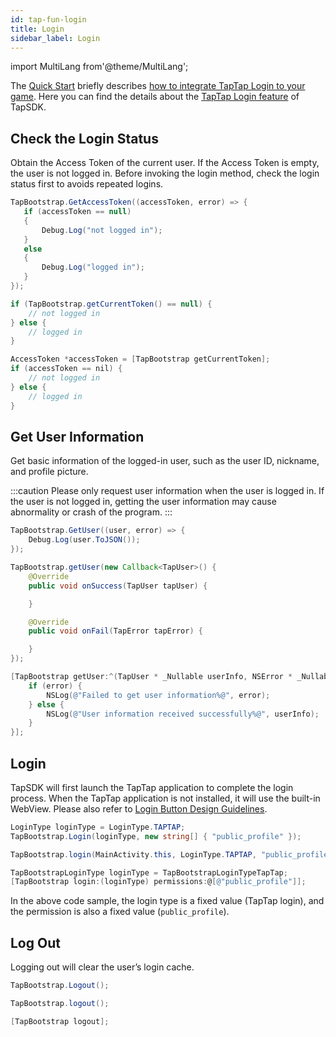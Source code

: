 ```yaml
---
id: tap-fun-login
title: Login
sidebar_label: Login
---
```


import MultiLang from'@theme/MultiLang';

The [Quick Start](/sdk) briefly describes [how to integrate TapTap Login to your game](/sdk#TapTap-登录). Here you can find the details about the [TapTap Login feature](/sdk/features/pro-login/) of TapSDK.

## Check the Login Status

Obtain the Access Token of the current user. If the Access Token is empty, the user is not logged in.
Before invoking the login method, check the login status first to avoids repeated logins.

<MultiLang>

```cs
TapBootstrap.GetAccessToken((accessToken, error) => {
   if (accessToken == null)
   {
       Debug.Log("not logged in");
   }
   else
   {
       Debug.Log("logged in");
   }
});
```

```java
if (TapBootstrap.getCurrentToken() == null) {
    // not logged in
} else {
    // logged in
}
```

```objectivec
AccessToken *accessToken = [TapBootstrap getCurrentToken];
if (accessToken == nil) {
    // not logged in
} else {
    // logged in
}
```

</MultiLang>

## Get User Information

Get basic information of the logged-in user, such as the user ID, nickname, and profile picture.

:::caution
Please only request user information when the user is logged in. If the user is not logged in, getting the user information may cause abnormality or crash of the program.
:::

<MultiLang>

```cs
TapBootstrap.GetUser((user, error) => {
    Debug.Log(user.ToJSON());
});
```

```java
TapBootstrap.getUser(new Callback<TapUser>() {
    @Override
    public void onSuccess(TapUser tapUser) {

    }

    @Override
    public void onFail(TapError tapError) {

    }
});
```

```objectivec
[TapBootstrap getUser:^(TapUser * _Nullable userInfo, NSError * _Nullable error) {
    if (error) {
        NSLog(@"Failed to get user information%@", error);
    } else {
        NSLog(@"User information received successfully%@", userInfo);
    }
}];
```

</MultiLang>


## Login

TapSDK will first launch the TapTap application to complete the login process. When the TapTap application is not installed, it will use the built-in WebView.
Please also refer to [Login Button Design Guidelines](/login-design).  


<MultiLang>

```cs
LoginType loginType = LoginType.TAPTAP;
TapBootstrap.Login(loginType, new string[] { "public_profile" });
```

```java
TapBootstrap.login(MainActivity.this, LoginType.TAPTAP, "public_profile");
```

```objectivec  
TapBootstrapLoginType loginType = TapBootstrapLoginTypeTapTap;
[TapBootstrap login:(loginType) permissions:@[@"public_profile"]];
```

</MultiLang>

In the above code sample, the login type is a fixed value (TapTap login), and the permission is also a fixed value (`public_profile`).

## Log Out

Logging out will clear the user’s login cache.

<MultiLang>

```cs
TapBootstrap.Logout();
```

```java
TapBootstrap.logout();
```

```objectivec
[TapBootstrap logout];
```

</MultiLang>
